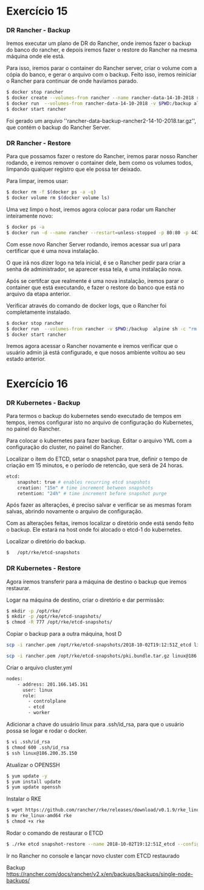 	

# Exercício 15

### DR Rancher - Backup

Iremos executar um plano de DR do Rancher, onde iremos fazer o backup do banco do rancher, e depois iremos fazer o restore do Rancher na mesma máquina onde ele está.

Para isso, iremos parar o container do Rancher server, criar o volume com a cópia do banco, e gerar o arquivo com o backup. Feito isso, iremos reiniciar o Rancher para continuar de onde havíamos parado.  


```sh
$ docker stop rancher
$ docker create --volumes-from rancher --name rancher-data-14-10-2018 rancher/rancher:stable
$ docker run  --volumes-from rancher-data-14-10-2018 -v $PWD:/backup alpine tar zcvf /backup/rancher-data-backup-rancher2-14-10-2018.tar.gz /var/lib/rancher  
$ docker start rancher
```

Foi gerado um arquivo ''rancher-data-backup-rancher2-14-10-2018.tar.gz'', que contém o backup do Rancher Server.

### DR Rancher - Restore

Para que possamos fazer o restore do Rancher, iremos parar nosso Rancher rodando, e iremos remover o container dele, bem como os volumes todos, limpando qualquer registro que ele possa ter deixado.

Para limpar, iremos usar:
```sh
$ docker rm -f $(docker ps -a -q)
$ docker volume rm $(docker volume ls)
```
Uma vez limpo o host, iremos agora colocar para rodar um Rancher inteiramente novo:
```sh
$ docker ps -a
$ docker run -d --name rancher --restart=unless-stopped -p 80:80 -p 443:443 rancher/rancher:stable
```

Com esse novo Rancher Server rodando, iremos acessar sua url para certificar que é uma nova instalação. 

O que irá nos dizer logo na tela inicial, é se o Rancher pedir para criar a senha de administrador, se aparecer essa tela, é uma instalação nova.

Após se certifcar que realmente é uma nova instalação, iremos parar o container que está executando, e fazer o restore do banco que está no arquivo da etapa anterior.

Verificar através do comando de docker logs, que o Rancher foi completamente instalado.

```sh
$ docker stop rancher
$ docker run  --volumes-from rancher -v $PWD:/backup  alpine sh -c "rm /var/lib/rancher/* -rf  &&  tar zxvf /backup/rancher-data-backup-rancher2-14-10-2018.tar.gz"
$ docker start rancher
```

Iremos agora acessar o Rancher novamente e iremos verificar que o usuário admin já está configurado, e que nosos ambiente voltou ao seu estado anterior.




# Exercício 16

### DR Kubernetes - Backup

Para termos o backup do kubernetes sendo executado de tempos em tempos, iremos configurar isto no arquivo de configuração do Kubernetes, no painel do Rancher.

Para colocar o kubernetes para fazer backup. Editar o arquivo YML com a configuração do cluster, no painel do Rancher.

Localizar o item do ETCD, setar o snapshot para true, definir o tempo de criação em 15 minutos, e o período de retencão, que será de 24 horas.

```sh
etcd:
    snapshot: true # enables recurring etcd snapshots
    creation: "15m" # time increment between snapshots
    retention: "24h" # time increment before snapshot purge
```

Após fazer as alterações, é preciso salvar e verificar se as mesmas foram salvas, abrindo novamente o arquivo de configuração.

Com as alterações feitas, iremos localizar o diretório onde está sendo feito o backup. Ele estará na host onde foi alocado o etcd-1 do kubernetes.

Localizar o diretório do backup.
```sh
$	/opt/rke/etcd-snapshots
```

### DR Kubernetes - Restore

Agora iremos transferir para a máquina de destino o backup que iremos restaurar. 

Logar na máquina de destino, criar o diretório e dar permissão:
```sh
$ mkdir -p /opt/rke/
$ mkdir -p /opt/rke/etcd-snapshots/
$ chmod -R 777 /opt/rke/etcd-snapshots/
```

Copiar o backup para a outra máquina, host D

```sh
scp -i rancher.pem /opt/rke/etcd-snapshots/2018-10-02T19:12:51Z_etcd linux@186.200.35.150:/opt/rke/etcd-snapshots/2018-10-02T19:12:51Z_etcd

scp -i rancher.pem /opt/rke/etcd-snapshots/pki.bundle.tar.gz linux@186.200.35.150:/opt/rke/etcd-snapshots/pki.bundle.tar.gz
```

Criar o arquivo cluster.yml

```sh
nodes:
    - address: 201.166.145.161
      user: linux
      role:
        - controlplane
        - etcd
        - worker
```

Adicionar a chave do usuário linux para .ssh/id_rsa, para que o usuário possa se logar e rodar o docker.

```sh
$ vi .ssh/id_rsa
$ chmod 600 .ssh/id_rsa 
$ ssh linux@186.200.35.150
```

Atualizar o OPENSSH

```sh
$ yum update -y
$ yum install update
$ yum update openssh
```

Instalar o RKE

```sh
$ wget https://github.com/rancher/rke/releases/download/v0.1.9/rke_linux-amd64
$ mv rke_linux-amd64 rke
$ chmod +x rke
```

Rodar o comando de restaurar o ETCD

```sh
$ ./rke etcd snapshot-restore --name 2018-10-02T19:12:51Z_etcd --config cluster.yml
```


Ir no Rancher no console e lançar novo cluster com ETCD restaurado


Backup
https://rancher.com/docs/rancher/v2.x/en/backups/backups/single-node-backups/
